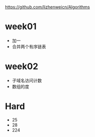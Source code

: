 https://github.com/lizhenweicn/Algorithms

# week01

- 加一
- 合并两个有序链表

# week02

- 子域名访问计数
- 数组的度

# Hard

- 25
- 28
- 224